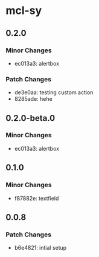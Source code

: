 # mcl-sy

## 0.2.0

### Minor Changes

- ec013a3: alertbox

### Patch Changes

- de3e0aa: testing custom action
- 8285ade: hehe

## 0.2.0-beta.0

### Minor Changes

- ec013a3: alertbox

## 0.1.0

### Minor Changes

- f87882e: textfield

## 0.0.8

### Patch Changes

- b6e4821: intial setup
